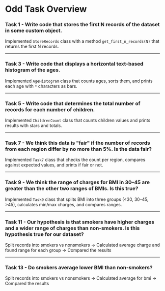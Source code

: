 # Odd Task Overview 

### Task 1 - Write code that stores the first N records of the dataset in some custom object.  
Implemented `StoreRecords` class with a method `get_first_n_records(N)` that returns the first N records.

---

### Task 3 - Write code that displays a horizontal text-based histogram of the ages.  
Implemented `AgeHistogram` class that counts ages, sorts them, and prints each age with `*` characters as bars.

---

### Task 5 - Write code that determines the total number of records for each number of children.  
Implemented `ChildrenCount` class that counts children values and prints results with stars and totals.

---

### Task 7 - We think this data is "fair" if the number of records from each region differ by no more than 5%. Is the data fair?  
Implemented `Task7` class that checks the count per region, compares against expected values, and prints if fair or not.

---

### Task 9 - We think the range of charges for BMI in 30–45 are greater than the other two ranges of BMIs. Is this true?  
Implemented `Task9` class that splits BMI into three groups (<30, 30–45, >45), calculates min/max charges, and compares ranges.

---

### Task 11 - Our hypothesis is that smokers have higher charges and a wider range of charges than non-smokers. Is this hypothesis true for our dataset?
Split records into smokers vs nonsmokers -> Calculated average charge and found range for each group -> Compared the results

---

### Task 13 - Do smokers average lower BMI than non-smokers?
Split records into smokers vs nonsmokers -> Calculated average for bmi -> Compared the results